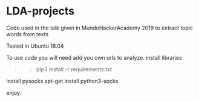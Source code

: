 # LDA-projects
Code used in the talk given in MundoHackerAcademy 2019 to extract topic words from texts

Tested in Ubuntu 18.04

To use code you will need add you own urls to analyze.
install libraries
>> pip3 install -r requirements.txt

install pysocks
apt-get install python3-socks

enjoy.
